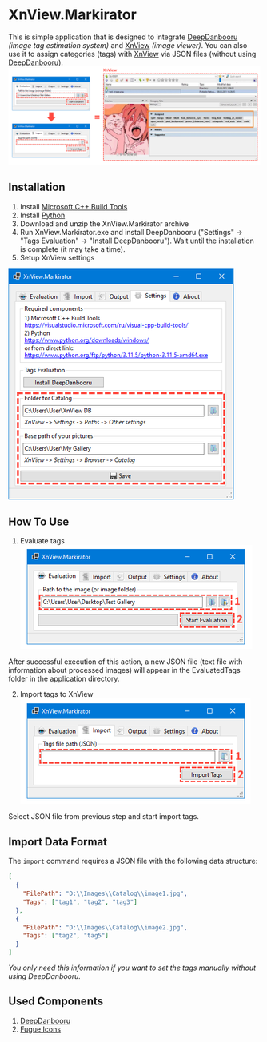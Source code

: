 # XnView.Markirator  
This is simple application that is designed to integrate [DeepDanbooru] *(image tag estimation system)* and [XnView] *(image viewer)*. You can also use it to assign categories (tags) with [XnView] via JSON files (without using [DeepDanbooru]).
![scr_teaser](docs/scr_teaser.png)

## Installation
1.  Install [Microsoft C++ Build Tools](https://visualstudio.microsoft.com/ru/visual-cpp-build-tools/)
2.  Install [Python](https://www.python.org/ftp/python/3.11.5/python-3.11.5-amd64.exe)
3.  Download and unzip the XnView.Markirator archive
4.  Run XnView.Markirator.exe and install DeepDanbooru ("Settings" -> "Tags Evaluation" -> "Install DeepDanbooru"). Wait until the installation is complete (it may take a time).
5.  Setup XnView settings

![xn_view_settings](docs/xn_view_settings.png)

## How To Use

1.  Evaluate tags
![scr_eval](docs/scr_eval.png)

After successful execution of this action, a new JSON file (text file with information about processed images) will appear in the EvaluatedTags folder in the application directory.

2.  Import tags to XnView
![scr_import](docs/scr_import.png)

Select JSON file from previous step and start import tags.

## Import Data Format
The `import` command requires a JSON file with the following data structure:
```json
[
  {
    "FilePath": "D:\\Images\\Catalog\\image1.jpg",
    "Tags": ["tag1", "tag2", "tag3"]
  },
  {
    "FilePath": "D:\\Images\\Catalog\\image2.jpg",
    "Tags": ["tag2", "tag5"]
  }
]
```
_You only need this information if you want to set the tags manually without using DeepDanbooru._

## Used Components
1) [DeepDanbooru]
2) [Fugue Icons](https://p.yusukekamiyamane.com/)

[//]: # (Links)
   [DeepDanbooru]: <https://github.com/KichangKim/DeepDanbooru>
   [DeepDanbooru Pretrained Model]: <https://github.com/KichangKim/DeepDanbooru/tags>
   [XnView]: <https://www.xnview.com>  
